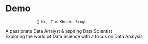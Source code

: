 # Demo
                  👋 Hi, I'm Khushi Singh
A passionate Data Analyst & aspiring Data Scientist <br>
Exploring the world of Data Science with a focus on Data Analysis

